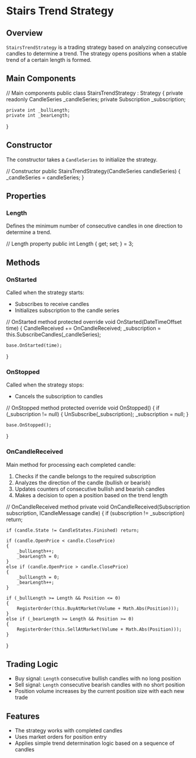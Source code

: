 # Stairs Trend Strategy

## Overview

`StairsTrendStrategy` is a trading strategy based on analyzing consecutive candles to determine a trend. The strategy opens positions when a stable trend of a certain length is formed.

## Main Components

// Main components
public class StairsTrendStrategy : Strategy
{
    private readonly CandleSeries _candleSeries;
    private Subscription _subscription;

    private int _bullLength;
    private int _bearLength;
}

## Constructor

The constructor takes a `CandleSeries` to initialize the strategy.

// Constructor
public StairsTrendStrategy(CandleSeries candleSeries)
{
    _candleSeries = candleSeries;
}

## Properties

### Length

Defines the minimum number of consecutive candles in one direction to determine a trend.

// Length property
public int Length { get; set; } = 3;

## Methods

### OnStarted

Called when the strategy starts:

- Subscribes to receive candles
- Initializes subscription to the candle series

// OnStarted method
protected override void OnStarted(DateTimeOffset time)
{
    CandleReceived += OnCandleReceived;
    _subscription = this.SubscribeCandles(_candleSeries);

    base.OnStarted(time);
}

### OnStopped

Called when the strategy stops:

- Cancels the subscription to candles

// OnStopped method
protected override void OnStopped()
{
    if (_subscription != null)
    {
        UnSubscribe(_subscription);
        _subscription = null;
    }

    base.OnStopped();
}

### OnCandleReceived

Main method for processing each completed candle:

1. Checks if the candle belongs to the required subscription
2. Analyzes the direction of the candle (bullish or bearish)
3. Updates counters of consecutive bullish and bearish candles
4. Makes a decision to open a position based on the trend length

// OnCandleReceived method
private void OnCandleReceived(Subscription subscription, ICandleMessage candle)
{
    if (subscription != _subscription)
        return;

    if (candle.State != CandleStates.Finished) return;

    if (candle.OpenPrice < candle.ClosePrice)
    {
        _bullLength++;
        _bearLength = 0;
    }
    else if (candle.OpenPrice > candle.ClosePrice)
    {
        _bullLength = 0;
        _bearLength++;
    }

    if (_bullLength >= Length && Position <= 0)
    {
        RegisterOrder(this.BuyAtMarket(Volume + Math.Abs(Position)));
    }
    else if (_bearLength >= Length && Position >= 0)
    {
        RegisterOrder(this.SellAtMarket(Volume + Math.Abs(Position)));
    }
}

## Trading Logic

- Buy signal: `Length` consecutive bullish candles with no long position
- Sell signal: `Length` consecutive bearish candles with no short position
- Position volume increases by the current position size with each new trade

## Features

- The strategy works with completed candles
- Uses market orders for position entry
- Applies simple trend determination logic based on a sequence of candles